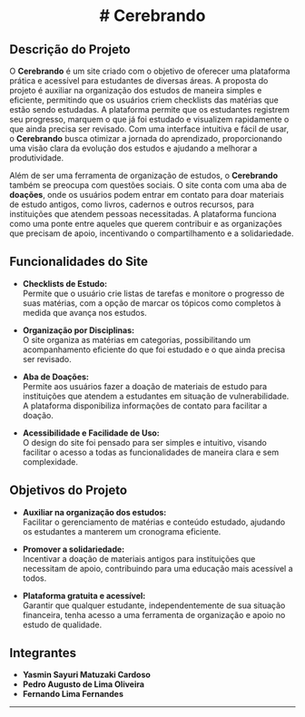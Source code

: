 <h1 align="center"># Cerebrando</h1>

## Descrição do Projeto

O **Cerebrando** é um site criado com o objetivo de oferecer uma plataforma prática e acessível para estudantes de diversas áreas. A proposta do projeto é auxiliar na organização dos estudos de maneira simples e eficiente, permitindo que os usuários criem checklists das matérias que estão sendo estudadas. A plataforma permite que os estudantes registrem seu progresso, marquem o que já foi estudado e visualizem rapidamente o que ainda precisa ser revisado. Com uma interface intuitiva e fácil de usar, o **Cerebrando** busca otimizar a jornada do aprendizado, proporcionando uma visão clara da evolução dos estudos e ajudando a melhorar a produtividade.

Além de ser uma ferramenta de organização de estudos, o **Cerebrando** também se preocupa com questões sociais. O site conta com uma aba de **doações**, onde os usuários podem entrar em contato para doar materiais de estudo antigos, como livros, cadernos e outros recursos, para instituições que atendem pessoas necessitadas. A plataforma funciona como uma ponte entre aqueles que querem contribuir e as organizações que precisam de apoio, incentivando o compartilhamento e a solidariedade.

## Funcionalidades do Site

- **Checklists de Estudo:**  
  Permite que o usuário crie listas de tarefas e monitore o progresso de suas matérias, com a opção de marcar os tópicos como completos à medida que avança nos estudos.

- **Organização por Disciplinas:**  
  O site organiza as matérias em categorias, possibilitando um acompanhamento eficiente do que foi estudado e o que ainda precisa ser revisado.

- **Aba de Doações:**  
  Permite aos usuários fazer a doação de materiais de estudo para instituições que atendem a estudantes em situação de vulnerabilidade. A plataforma disponibiliza informações de contato para facilitar a doação.

- **Acessibilidade e Facilidade de Uso:**  
  O design do site foi pensado para ser simples e intuitivo, visando facilitar o acesso a todas as funcionalidades de maneira clara e sem complexidade.

## Objetivos do Projeto

- **Auxiliar na organização dos estudos:**  
  Facilitar o gerenciamento de matérias e conteúdo estudado, ajudando os estudantes a manterem um cronograma eficiente.

- **Promover a solidariedade:**  
  Incentivar a doação de materiais antigos para instituições que necessitam de apoio, contribuindo para uma educação mais acessível a todos.

- **Plataforma gratuita e acessível:**  
  Garantir que qualquer estudante, independentemente de sua situação financeira, tenha acesso a uma ferramenta de organização e apoio no estudo de qualidade.

## Integrantes

- **Yasmin Sayuri Matuzaki Cardoso**
- **Pedro Augusto de Lima Oliveira**
- **Fernando Lima Fernandes**

---



